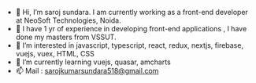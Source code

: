 - 👋 Hi, I’m saroj sundara. I am currently working as a front-end developer at NeoSoft Technologies, Noida. 
- 👋 I have 1 yr of experience in developing front-end applications , I have done my masters from VSSUT.
- 👀 I’m interested in javascript, typescript, react, redux, nextjs, firebase, vuejs, vuex, HTML, CSS
- 🌱 I’m currently learning vuejs, quasar, amcharts
- 📫 Mail : sarojkumarsundara518@gmail.com
